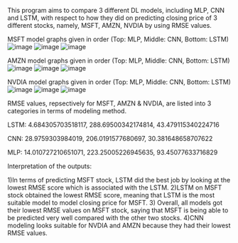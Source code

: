 This program aims to compare 3 different DL models, including MLP, CNN and LSTM, with respect to how they did on predicting closing price of 3 different stocks, namely, MSFT, AMZN, NVDIA by using RMSE values.

MSFT model graphs given in order (Top: MLP, Middle: CNN, Bottom: LSTM)
![image](https://github.com/user-attachments/assets/68d14bc1-e6d8-49dc-84f8-d48898b79ce2) ![image](https://github.com/user-attachments/assets/72915433-9ce7-47e6-8921-318f1d2091ec) ![image](https://github.com/user-attachments/assets/ed276c36-873b-45b9-a352-10c6d4dc82a8)


AMZN model graphs given in order (Top: MLP, Middle: CNN, Bottom: LSTM)
![image](https://github.com/user-attachments/assets/04539744-7cd2-4373-8e6f-5da6e725eb5f) ![image](https://github.com/user-attachments/assets/c9795ac7-654e-4c41-b209-be59d6c37e75) ![image](https://github.com/user-attachments/assets/c5092cfe-9b77-43ef-bbdf-632e0c7d11ad)


NVDIA model graphs given in order (Top: MLP, Middle: CNN, Bottom: LSTM)
![image](https://github.com/user-attachments/assets/5df7389e-6001-4fed-8004-f765ae04cc55) ![image](https://github.com/user-attachments/assets/f11a97f7-d26a-463c-92d6-4b0a60224868) ![image](https://github.com/user-attachments/assets/ea711e5a-e0a4-4960-a72c-c2e8576cfcb6)


RMSE values, repsectively for MSFT, AMZN & NVDIA, are listed into 3 categories in terms of modeling method.

LSTM: 4.684305703518117, 288.69500342174814, 43.479115340224716

CNN: 28.9759303984019, 206.0191577680697, 30.381648658707622

MLP: 14.010727210651071, 223.25005226945635, 93.45077633716829

Interpretation of the outputs:

1)In terms of predicting MSFT stock, LSTM did the best job by looking at the lowest RMSE score which is associated with the LSTM.
2)LSTM on MSFT stock obtained the lowest RMSE score, meaning that LSTM is the most suitable model to model closing price for MSFT.
3) Overall, all models got their lowest RMSE values on MSFT stock, saying that MSFT is being able to be predicted very well compared with the other two stocks.
4)CNN modeling looks suitable for NVDIA and AMZN because they had their lowest RMSE values. 
